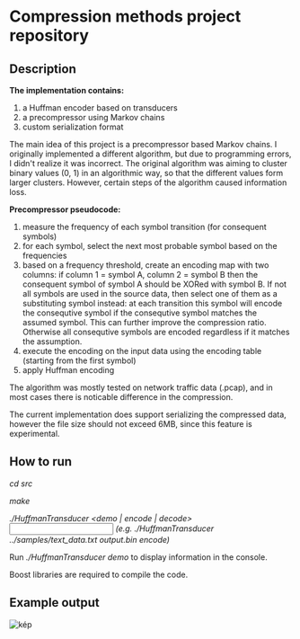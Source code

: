 # Compression methods project repository

## Description
<b>The implementation contains:</b>
1. a Huffman encoder based on transducers
2. a precompressor using Markov chains
3. custom serialization format

The main idea of this project is a precompressor based Markov chains. I originally implemented a different algorithm, but due to programming errors, I didn't realize it was incorrect. The original algorithm was aiming to cluster binary values (0, 1) in an algorithmic way, so that the different values form larger clusters. However, certain steps of the algorithm caused information loss.

<b>Precompressor pseudocode:</b>
  1. measure the frequency of each symbol transition (for consequent symbols)
  2. for each symbol, select the next most probable symbol based on the frequencies
  3. based on a frequency threshold, create an encoding map with two columns: if column 1 = symbol A, column 2 = symbol B then the consequent symbol of symbol A should be XORed with symbol B. If not all symbols are used in the source data, then select one of them as a substituting symbol instead: at each transition this symbol will encode the consequtive symbol if the consequtive symbol matches the assumed symbol. This can further improve the compression ratio. Otherwise all consequtive symbols are encoded regardless if it matches the assumption.
  5. execute the encoding on the input data using the encoding table (starting from the first symbol)
  6. apply Huffman encoding

The algorithm was mostly tested on network traffic data (.pcap), and in most cases there is noticable difference in the compression.

The current implementation does support serializing the compressed data, however the file size should not exceed 6MB, since this feature is experimental.

## How to run

  <i>cd src</i>
  
  <i>make</i>
  
   <i>./HuffmanTransducer <demo | encode | decode> <input path> <output path> (e.g. ./HuffmanTransducer ../samples/text_data.txt output.bin encode)  </i>
  
  Run <i>./HuffmanTransducer demo</i> to display information in the console.


Boost libraries are required to compile the code.

## Example output

![kép](https://user-images.githubusercontent.com/28252625/119994180-a48efd00-bfcc-11eb-92d1-4989bbeb2ac8.png)







